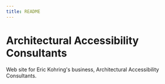 ```yaml
---
title: README
---
```


Architectural Accessibility Consultants
=======================================

Web site for Eric Kohring's business, Architectural Accessibility Consultants.


